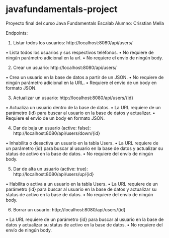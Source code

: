 # javafundamentals-project
Proyecto final del curso Java Fundamentals Escalab
Alumno: Crisstian Mella

Endpoints:
1.	Listar todos los usuarios: http://localhost:8080/api/users/

•	Lista todos los usuarios y sus respectivos teléfonos.
•	No requiere de ningún parámetro adicional en la url.
•	No requiere el envio de ningún body.

2.	Crear un usuario: http://localhost:8080/api/users/

•	Crea un usuario en la base de datos a partir de un JSON.
•	No requiere de ningún parámetro adicional en la URL.
•	Requiere el envio de un body en formato JSON.
 
3.	Actualizar un usuario: http://localhost:8080/api/users/{id}

•	Actualiza un usuario dentro de la base de datos.
•	La URL requiere de un parámetro {id} para buscar al usuario en la base de datos y actualizar.
•	Requiere el envio de un body en formato JSON.

4.	Dar de baja un usuario (active: false): http://localhost:8080/api/users/down/{id}

•	Inhabilita o desactiva un usuario en la tabla Users.
•	La URL requiere de un parámetro {id} para buscar al usuario en la base de datos y actualizar su status de activo en la base de datos.
•	No requiere del envío de ningún body.

5.	Dar de alta un usuario (active: true): http://localhost:8080/api/users/up/{id}

•	Habilita o activa a un usuario en la tabla Users.
•	La URL requiere de un parámetro {id} para buscar al usuario en la base de datos y actualizar su status de activo en la base de datos.
•	No requiere del envío de ningún body.
 
6.	Borrar un usuario: http://localhost:8080/api/users/{id}

•	La URL requiere de un parámetro {id} para buscar al usuario en la base de datos y actualizar su status de activo en la base de datos.
•	No requiere del envío de ningún body.
